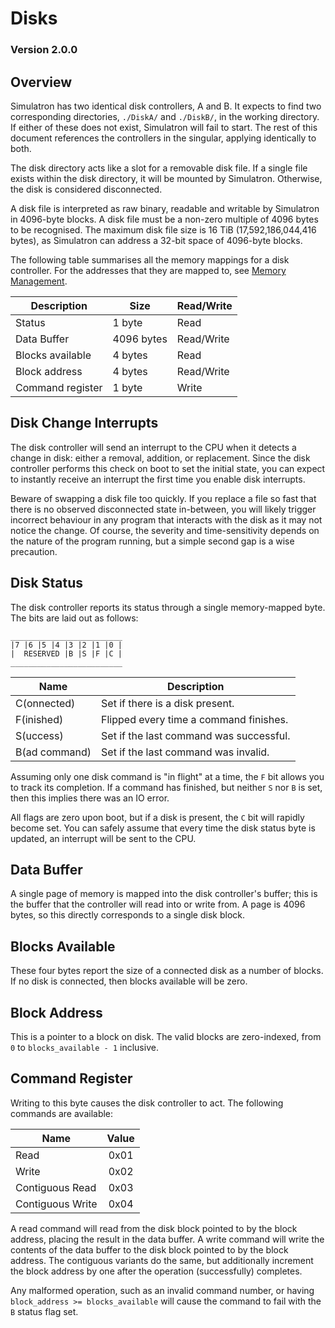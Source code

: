 # Disks
### Version 2.0.0

## Overview
Simulatron has two identical disk controllers, A and B. It expects to find two corresponding directories, `./DiskA/` and `./DiskB/`, in the working directory. If either of these does not exist, Simulatron will fail to start. The rest of this document references the controllers in the singular, applying identically to both.

The disk directory acts like a slot for a removable disk file. If a single file exists within the disk directory, it will be mounted by Simulatron. Otherwise, the disk is considered disconnected.

A disk file is interpreted as raw binary, readable and writable by Simulatron in 4096-byte blocks. A disk file must be a non-zero multiple of 4096 bytes to be recognised. The maximum disk file size is 16 TiB (17,592,186,044,416 bytes), as Simulatron can address a 32-bit space of 4096-byte blocks.

The following table summarises all the memory mappings for a disk controller. For the addresses that they are mapped to, see [Memory Management](memory-management.md).

| Description      | Size       | Read/Write |
| ---------------- | ---------- | ---------- |
| Status           | 1 byte     | Read       |
| Data Buffer      | 4096 bytes | Read/Write |
| Blocks available | 4 bytes    | Read       |
| Block address    | 4 bytes    | Read/Write |
| Command register | 1 byte     | Write      |

## Disk Change Interrupts
The disk controller will send an interrupt to the CPU when it detects a change in disk: either a removal, addition, or replacement. Since the disk controller performs this check on boot to set the initial state, you can expect to instantly receive an interrupt the first time you enable disk interrupts.

Beware of swapping a disk file too quickly. If you replace a file so fast that there is no observed disconnected state in-between, you will likely trigger incorrect behaviour in any program that interacts with the disk as it may not notice the change. Of course, the severity and time-sensitivity depends on the nature of the program running, but a simple second gap is a wise precaution.

## Disk Status
The disk controller reports its status through a single memory-mapped byte. The bits are laid out as follows:

```
_________________________
|7 |6 |5 |4 |3 |2 |1 |0 |
|  RESERVED |B |S |F |C |
_________________________
```

| Name          | Description                             |
| ------------- | --------------------------------------- | 
| C(onnected)   | Set if there is a disk present.         |
| F(inished)    | Flipped every time a command finishes.  |
| S(uccess)     | Set if the last command was successful. |
| B(ad command) | Set if the last command was invalid.    |

Assuming only one disk command is "in flight" at a time, the `F` bit allows you to track its completion. If a command has finished, but neither `S` nor `B` is set, then this implies there was an IO error.

All flags are zero upon boot, but if a disk is present, the `C` bit will rapidly become set. You can safely assume that every time the disk status byte is updated, an interrupt will be sent to the CPU.

## Data Buffer
A single page of memory is mapped into the disk controller's buffer; this is the buffer that the controller will read into or write from. A page is 4096 bytes, so this directly corresponds to a single disk block.

## Blocks Available
These four bytes report the size of a connected disk as a number of blocks. If no disk is connected, then blocks available will be zero.

## Block Address
This is a pointer to a block on disk. The valid blocks are zero-indexed, from `0` to `blocks_available - 1` inclusive.

## Command Register
Writing to this byte causes the disk controller to act. The following commands are available:

| Name             | Value |
| ---------------- |:-----:| 
| Read             | 0x01  |
| Write            | 0x02  |
| Contiguous Read  | 0x03  |
| Contiguous Write | 0x04  |

A read command will read from the disk block pointed to by the block address, placing the result in the data buffer. A write command will write the contents of the data buffer to the disk block pointed to by the block address. The contiguous variants do the same, but additionally increment the block address by one after the operation (successfully) completes.

Any malformed operation, such as an invalid command number, or having `block_address >= blocks_available` will cause the command to fail with the `B` status flag set.
